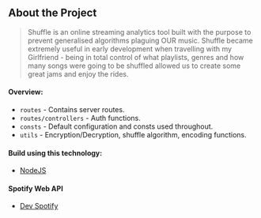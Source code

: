 ## About the Project

> Shuffle is an online streaming analytics tool built with the purpose to prevent generalised algorithms plaguing OUR music. Shuffle became extremely useful in early development when travelling with my Girlfriend - being in total control of what playlists, genres and how many songs were going to be shuffled allowed us to create some great jams and enjoy the rides.

#### Overview:

- `routes` - Contains server routes.
- `routes/controllers` - Auth functions.
- `consts` - Default configuration and consts used throughout.
- `utils` - Encryption/Decryption, shuffle algorithm, encoding functions.


#### Build using this technology:

- [NodeJS](https://nodejs.org/en/)

#### Spotify Web API

- [Dev Spotify](https://developer.spotify.com/)

